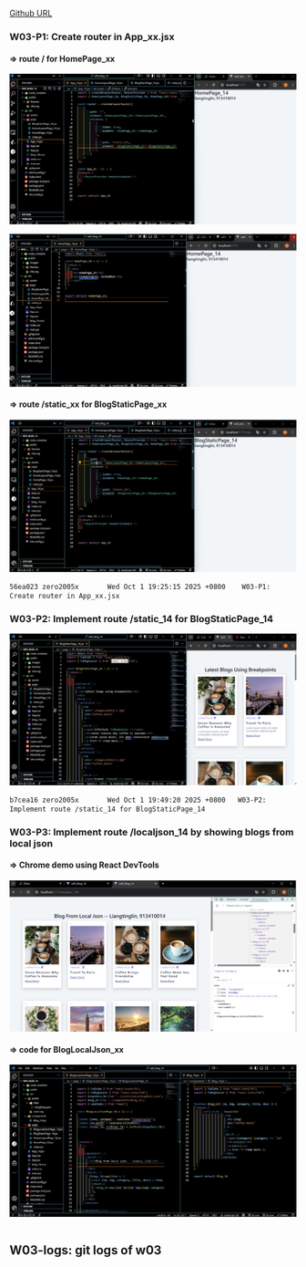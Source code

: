 [Github URL](https://github.com/zero2005x/1141-2N-DEMO-LIANGTINGLIN-14)

### W03-P1: Create router in App_xx.jsx

#### => route / for HomePage_xx

![](w03-p1-1.png)

![](w03-p1-3.png)

#### => route /static_xx for BlogStaticPage_xx

![](w03-p1-2.png)

```
56ea023 zero2005x       Wed Oct 1 19:25:15 2025 +0800    W03-P1: Create router in App_xx.jsx
```

### W03-P2: Implement route /static_14 for BlogStaticPage_14

![](w03-p2.png)

```
b7cea16 zero2005x       Wed Oct 1 19:49:20 2025 +0800   W03-P2: Implement route /static_14 for BlogStaticPage_14
```

### W03-P3: Implement route /localjson_14 by showing blogs from local json

#### => Chrome demo using React DevTools

![](w03-p3-1.png)

#### => code for BlogLocalJson_xx

![](w03-p3-2.png)

```

```

## W03-logs: git logs of w03

```

```
